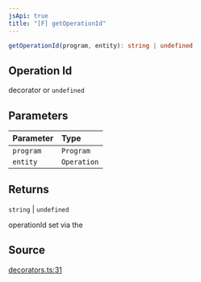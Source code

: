 ```yaml
---
jsApi: true
title: "[F] getOperationId"
---
```


```ts
getOperationId(program, entity): string | undefined
```

## Operation Id

decorator or `undefined`

## Parameters

| Parameter | Type        |
| :-------- | :---------- |
| `program` | `Program`   |
| `entity`  | `Operation` |

## Returns

`string` \| `undefined`

operationId set via the

## Source

[decorators.ts:31](https://github.com/markcowl/cadl/blob/3db15286/packages/openapi/src/decorators.ts#L31)
